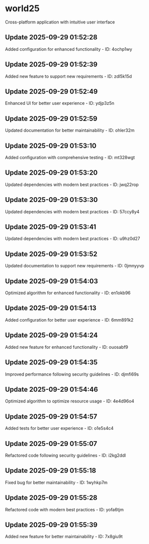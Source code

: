 # world25
Cross-platform application with intuitive user interface

## Update 2025-09-29 01:52:28
Added configuration for enhanced functionality - ID: 4ochp1wy


## Update 2025-09-29 01:52:39
Added new feature to support new requirements - ID: zdl5k15d


## Update 2025-09-29 01:52:49
Enhanced UI for better user experience - ID: ydjp3z5n


## Update 2025-09-29 01:52:59
Updated documentation for better maintainability - ID: ohler32m


## Update 2025-09-29 01:53:10
Added configuration with comprehensive testing - ID: mt328wgt


## Update 2025-09-29 01:53:20
Updated dependencies with modern best practices - ID: jwq22rop


## Update 2025-09-29 01:53:30
Updated dependencies with modern best practices - ID: 57ccy8y4


## Update 2025-09-29 01:53:41
Updated dependencies with modern best practices - ID: u9hz0d27


## Update 2025-09-29 01:53:52
Updated documentation to support new requirements - ID: 0jmnyyvp


## Update 2025-09-29 01:54:03
Optimized algorithm for enhanced functionality - ID: en1okb96


## Update 2025-09-29 01:54:13
Added configuration for better user experience - ID: 6mm891k2


## Update 2025-09-29 01:54:24
Added new feature for enhanced functionality - ID: ouosabf9


## Update 2025-09-29 01:54:35
Improved performance following security guidelines - ID: djmfi69s


## Update 2025-09-29 01:54:46
Optimized algorithm to optimize resource usage - ID: 4e4d96o4


## Update 2025-09-29 01:54:57
Added tests for better user experience - ID: o1e5s4c4


## Update 2025-09-29 01:55:07
Refactored code following security guidelines - ID: i2kg2ddl


## Update 2025-09-29 01:55:18
Fixed bug for better maintainability - ID: 1wyhkp7m


## Update 2025-09-29 01:55:28
Refactored code with modern best practices - ID: yofa6tjm


## Update 2025-09-29 01:55:39
Added new feature for better maintainability - ID: 7x8giu9t

